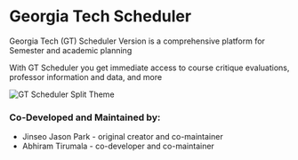 # Georgia Tech Scheduler

Georgia Tech (GT) Scheduler Version is a comprehensive platform for Semester and academic planning

With GT Scheduler you get immediate access to course critique evaluations, professor information and data, and more

![GT Scheduler Split Theme](https://jasonpark.me/gt-scheduler/image.png)

### Co-Developed and Maintained by:

- Jinseo Jason Park - original creator and co-maintainer
- Abhiram Tirumala - co-developer and co-maintainer
